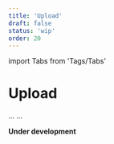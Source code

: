 ```yaml
---
title: 'Upload'
draft: false
status: 'wip'
order: 20
---
```


import Tabs from 'Tags/Tabs'

# Upload

<Tabs>
  <Tabs.Content title="Info" selected>
    ...
  </Tabs.Content>
  <Tabs.Content title="Details" disabled>
  ...
  </Tabs.Content>
</Tabs>

**Under development**
